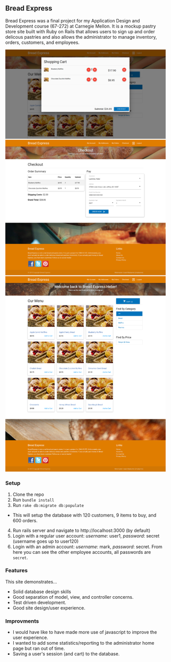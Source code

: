 ## Bread Express ##

Bread Express was a final project for my Application Design and Development course (67-272)
at Carnegie Mellon. It is a mockup pastry store site built with Ruby on Rails that allows users
to sign up and order delicous pastries and also allows the administrator to manage inventory,
orders, customers, and employees.

![Screenshot 1](https://github.com/purelogiq/BreadExpressProject/raw/master/screenshots/breadexpress-cart.png)
![Screenshot 2](https://github.com/purelogiq/BreadExpressProject/raw/master/screenshots/breadexpress-checkout.png)
![Screenshot 3](https://github.com/purelogiq/BreadExpressProject/raw/master/screenshots/breadexpress-shop.png)


### Setup ###

1. Clone the repo
2. Run `bundle install`
3. Run `rake db:migrate db:populate`
  - This will setup the database with 120 customers, 9 items to buy, and 600 orders.
4. Run rails server and navigate to http://localhost:3000 (by default)
5. Login with a regular user account: *username*: user1, *password*: secret (username goes up to user120)
6. Login with an admin account: *username*: mark, *password*: secret. From here you can see the other employee accounts, all passwords are `secret`.

### Features ###
This site demonstrates...

- Solid database design skills
- Good separation of model, view, and controller concerns.
- Test driven development.
- Good site design/user experience.

### Improvments ###
- I would have like to have made more use of javascript to improve the user experience.
- I wanted to add some statistics/reporting to the administrator home page but ran out of time.
- Saving a user's session (and cart) to the database.
